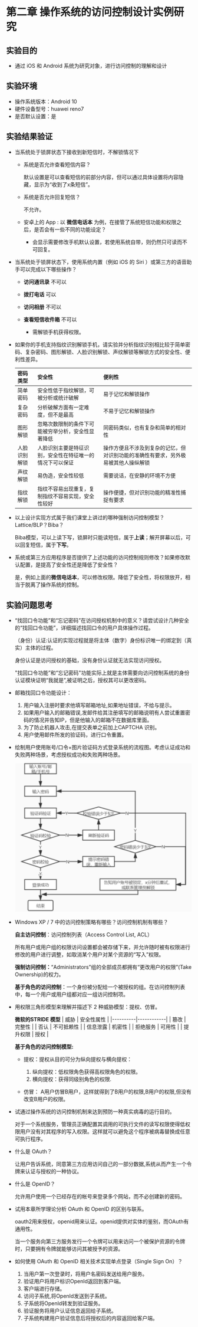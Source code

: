 # 第二章 操作系统的访问控制设计实例研究
   ## 实验目的

+ 通过 iOS 和 Android 系统为研究对象，进行访问控制的理解和设计
## 实验环境

+ 操作系统版本：Android 10
+ 硬件设备型号：huawei reno7
+ 是否默认设置：是

## 实验结果验证

+ 当系统处于锁屏状态下接收到新短信时，不解锁情况下

  - 系统是否允许查看短信内容？

    默认设置是可以查看短信的前部分内容，但可以通过具体设置将内容隐藏，显示为“收到了x条短信”。

  - 系统是否允许回复短信？

    不允许。

  - 安卓上的 App : 以 **微信电话本** 为例，在接管了系统短信功能和权限之后，是否会有一些不同的功能设定？

    + 会显示需要修改手机默认设置，若使用系统自带，则仍然只可读而不可回复。

+ 当系统处于锁屏状态下，使用系统内置（例如 iOS 的 Siri ）或第三方的语音助手可以完成以下哪些操作？

  - **访问通讯录** 不可以

  - **拨打电话** 可以

  - **访问相册** 不可以

  - **查看短信收件箱** 不可以

    + 需解锁手机获得权限。

+ 如果你的手机支持指纹识别解锁手机，请实验并分析指纹识别相比较于简单密码、复杂密码、图形解锁、人脸识别解锁、声纹解锁等解锁方式的安全性、便利性差异。

  | 密码类型     | 安全性                                                   | 便利性                                               |
  | ------------ | -------------------------------------------------------- | ---------------------------------------------------- |
  | 简单密码     | 安全性低于指纹解锁，可被分析或统计破解                   | 易于记忆和解锁操作                                   |
  | 复杂密码     | 分析破解方面有一定难度，但不是最高               | 不易于记忆和解锁操作                           |
  | 图形解锁     | 忽略次数限制的条件下可能被穷举分析，安全性显著降低               | 同密码类似，也有复杂和简单的相对性                         |
  | 人脸识别解锁 | 人脸识别主要是特征识别，安全性在特征唯一的情况下可以保证 | 操作方便且不涉及到复杂的记忆，但对识别功能的准确性有要求，另外极易被其他人操纵解锁 |
  | 声纹解锁     | 易伪造，安全性较低                                                 | 需要说话，在安静的环境不方便                         |
  | 指纹解锁     | 指纹不容易出现重复，复制指纹不容易实现，安全性较好       | 操作便捷，但对识别功能的精准性捕捉有要求 |

+ 以上设计实现方式属于我们课堂上讲过的哪种强制访问控制模型？Lattice/BLP？Biba？

  Biba模型，可以上读下写，锁屏时只能读短信，属于**上读**；解开屏幕以后，可以回复短信，属于**下写**。

+ 系统或第三方应用程序是否提供了上述功能的访问控制规则修改？如果修改默认配置，是提高了安全性还是降低了安全性？

  是，例如上面的**微信电话本**，可以修改权限。降低了安全性，将权限放开，相当于脱离了操作系统的控制。

## 实验问题思考
- “找回口令功能”和“忘记密码”在访问授权机制中的意义？请尝试设计几种安全的“找回口令功能”，详细描述找回口令的用户具体操作过程。

    （身份）认证:认证的实现过程就是将主体（数字）身份标识唯一的绑定到（真实）主体的过程。

    身份认证是访问授权的基础，没有身份认证就无法实现访问授权。

    "找回口令功能”和“忘记密码"功能实际上就是主体需要向访问控制系统的身份认证模块证明“我就是”,被证明之后，授权其可以更改密码。

- 邮箱找回口令功能设计：

    1. 用户输入注册时要求他填写邮箱地址,如果地址错误，不给与提示。
    2. 如果用户输入的邮箱错误,发邮件给其注册填写的邮箱说明有人尝试重置密码的情况并告知IP，但是他输入的邮箱不在数据库里面。
    3. 为了防止机器人攻击,在提交表单之前加上CAPTCHA 识别。
    4. 用户使用邮件所发的验证码，进行口令重置。

- 绘制用户使用账号/口令+图片验证码方式登录系统的流程图。考虑认证成功和失败两种场景，考虑授权成功和失败两种场景。

    ![](img/liucheng.png)

- Windows XP / 7 中的访问控制策略有哪些？访问控制机制有哪些？

    **自主访问控制**：访问控制列表（Access Control List, ACL）
    
    所有用户或用户组的权限访问设置都会被存储下来，并允许随时被有权限进行修改的用户进行调整，如取消某个用户对某个资源的“写入”权限。  

    **强制访问控制：**“Administrators”组的全部成员都拥有“更改用户的权限”(Take Ownership)的权力。

    **基于角色的访问控制**：一个身份被分配给一个被授权的组。在访问控制列表中，每一个用户或用户组都对应一组访问控制项。

- 用权限三角形模型来理解并描述下 2 种威胁模型：提权、仿冒。

    **微软的STRIDE 模型**
    | 威胁     | 安全性属性 |
    |----------|------------|
    | 篡改     | 完整性     |
    | 否认     | 不可抵赖性 |
    | 信息泄露 | 机密性     |
    | 拒绝服务 | 可用性     |
    | 提升权限 | 授权       |

    **基于角色的访问控制模型:**

    * 提权：提权从目的可分为纵向提权与横向提权：
        1. 纵向提权：低权限角色获得高权限角色的权限。
        2. 横向提权：获得同级别角色的权限.

    * 仿冒：    A用户仿冒B用户，这样就得到了B用户的权限,B用户的权限,但没有改变B用户的权限。

- 试通过操作系统的访问控制机制来达到预防一种真实病毒的运行目的。

    对于一个系统服务，管理员正确配置其调用的可执行文件的读写权限使得低权限用户没有对其程序的写入权限。这样就可以避免这个程序被病毒替换成任意可执行程序。

- 什么是 OAuth？

    让用户告诉系统，同意第三方应用访问自己的一部分数据,系统从而产生一个令牌来认证与授权的一种协议。

- 什么是 OpenID？

    允许用户使用一个已经存在的帐号来登录多个网站，而不必创建新的密码。

- 试用本章所学理论分析 OAuth 和 OpenID 的区别与联系。

    oauth2用来授权，openid用来认证。openid提供对实体的鉴别，而OAuth有通用性。
    
    当一个服务向第三方服务发行一个令牌可以用来访问一个被保护资源的令牌时，只要拥有令牌就能够访问其被授予的资源。

- 如何使用 OAuth 和 OpenID 相关技术实现单点登录（Single Sign On）？

    1. 当用户第一次登录时，将用户名密码发送给用户服务。
    2. 验证用户将用户标识OpenId返回到客户端。
    3. 客户端进行存储。
    4. 访问子系统,将OpenId发送到子系统。
    5. 子系统将OpenId转发到验证服务。
    6. 验证服务将用户认证信息返回给子系统。
    7. 子系统构建用户验证信息后将授权后的内容返回给客户端。